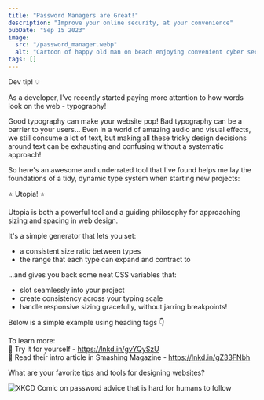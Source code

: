 ```yaml
---
title: "Password Managers are Great!"
description: "Improve your online security, at your convenience"
pubDate: "Sep 15 2023"
image:
  src: "/password_manager.webp"
  alt: "Cartoon of happy old man on beach enjoying convenient cyber security"
tags: []
---
```


Dev tip! 💡

As a developer, I've recently started paying more attention to how words look on the web - typography!

Good typography can make your website pop! Bad typography can be a barrier to your users... Even in a world of amazing audio and visual effects, we still consume a lot of text, but making all these tricky design decisions around text can be exhausting and confusing without a systematic approach!

So here's an awesome and underrated tool that I've found helps me lay the foundations of a tidy, dynamic type system when starting new projects:

⭐ Utopia! ⭐

Utopia is both a powerful tool and a guiding philosophy for approaching sizing and spacing in web design.

It's a simple generator that lets you set:

- a consistent size ratio between types
- the range that each type can expand and contract to

...and gives you back some neat CSS variables that:

- slot seamlessly into your project
- create consistency across your typing scale
- handle responsive sizing gracefully, without jarring breakpoints!

Below is a simple example using heading tags 👇

To learn more:  
🔗 Try it for yourself - https://lnkd.in/gvYQySzU  
🔗 Read their intro article in Smashing Magazine - https://lnkd.in/gZ33FNbh

What are your favorite tips and tools for designing websites?

<Image src="https://imgs.xkcd.com/comics/password_strength.png" alt="XKCD Comic on password advice that is hard for humans to follow" />
